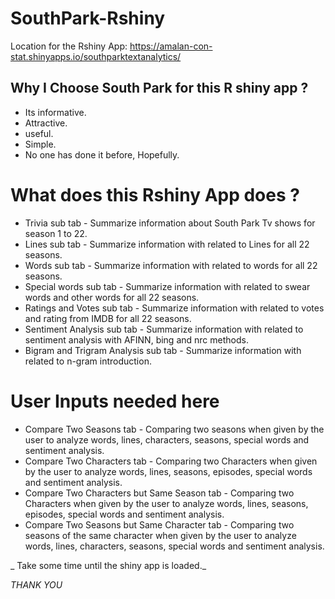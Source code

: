 # SouthPark-Rshiny

Location for the Rshiny App: https://amalan-con-stat.shinyapps.io/southparktextanalytics/

## Why I Choose South Park for this R shiny app ?

* Its informative. 
* Attractive. 
* useful. 
* Simple.
* No one has done it before, Hopefully.

# What does this Rshiny App does ?

* Trivia sub tab - Summarize information about South Park Tv shows for season 1 to 22.
* Lines sub tab - Summarize information with related to Lines for all 22 seasons.
* Words sub tab - Summarize information with related to words for all 22 seasons.
* Special words sub tab - Summarize information with related to swear words and other words for all 22 seasons.
* Ratings and Votes sub tab - Summarize information with related to votes and rating from IMDB for all 22 seasons.
* Sentiment Analysis sub tab - Summarize information with related to sentiment analysis with AFINN, bing and nrc methods.
* Bigram and Trigram Analysis sub tab - Summarize information with related to n-gram introduction.

# User Inputs needed here
* Compare Two Seasons tab - Comparing two seasons when given by the user to analyze words, lines, characters, seasons, special words
                            and sentiment analysis.
* Compare Two Characters tab - Comparing two Characters when given by the user to analyze words, lines, seasons, episodes, special words
                               and sentiment analysis.                           
* Compare Two Characters but Same Season tab - Comparing two Characters when given by the user to analyze words, lines, seasons, episodes, 
                                               special words and sentiment analysis.                        
* Compare Two Seasons but Same Character tab - Comparing two seasons of the same character when given by the user to analyze words, lines, 
                                               characters, seasons, special words and sentiment analysis.

_ Take some time until the shiny app is loaded._

*THANK YOU*
